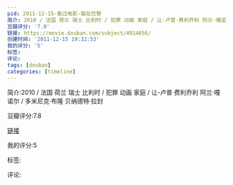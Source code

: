 ```yaml
---
pid: 2011-12-15-看过电影-猫在巴黎
简介: 2010 / 法国 荷兰 瑞士 比利时 / 犯罪 动画 家庭 / 让-卢普·费利乔利 阿兰·嘎诺尔 / 多米尼克·布隆 贝纳德特·拉封
豆瓣评分: '7.8'
链接: https://movie.douban.com/subject/4914656/
创建时间: '2011-12-15 19:32:53'
我的评分: '5'
标签:
评论:
tags: [douban]
categories: [timeline]
---
```

简介:2010 / 法国 荷兰 瑞士 比利时 / 犯罪 动画 家庭 / 让-卢普·费利乔利 阿兰·嘎诺尔 / 多米尼克·布隆 贝纳德特·拉封

豆瓣评分:7.8

[链接](https://movie.douban.com/subject/4914656/)

我的评分:5

标签:

评论:

